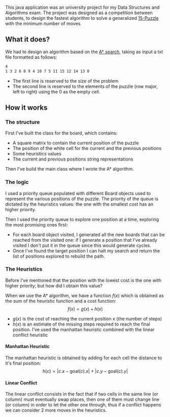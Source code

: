 
This java application was an university project for my Data Structures and Algorithms exam.
The project was designed as a competition between students, to design the fastest algorithm to solve a generalized <a href="https://en.wikipedia.org/wiki/15_Puzzle" target="_blank" rel="noreferrer">15-Puzzle</a> with the minimum number of moves.

## What it does?
We had to design an algorithm based on the <a href="https://en.wikipedia.org/wiki/A*_search_algorithm" target="_blank" rel="noreferrer">A* search</a>, taking as input a txt file formatted as follows:
```txt
4
1 3 2 6 8 9 4 10 7 5 11 15 12 14 13 0
```
- The first line is reserved to the size of the problem
- The second line is reserved to the elements of the puzzle (row major, left to right) using the 0 as the empty cell.

## How it works
### The structure
First I've built the class for the board, which contains:
- A square matrix to contain the current position of the puzzle
- The position of the white cell for the current and the previous positions
- Some heuristics values
- The current and previous positions string representations

Then I've build the main class where I wrote the A* algorithm.

### The logic
I used a priority queue populated with different Board objects used to represent the various positions of the puzzle.
The priority of the queue is dictated by the heuristics values: the one with the smallest cost has an higher priority.

Then I used the priority queue to explore one position at a time, exploring the most promising ones first:
- For each board object visited, I generated all the new boards that can be reached from the visited one: if I generate a position that I've already visited I don't put it in the queue since this would generate cycles.
- Once I've found the target position I can halt my search and return the list of positions explored to rebuild the path.

### The Heuristics
Before I've mentioned that the position with the lowest cost is the one with higher priority; but how did I obtain this value?

When we use the A* algorithm, we have a function $f(x)$ which is obtained as the sum of the heuristic function and a cost function:
$$f(x)=g(x)+h(x)$$
- $g(x)$ is the cost of reaching the current position $x$ (the number of steps)
- $h(x)$ is an estimate of the missing steps required to reach the final position.
    I've used the manhattan heuristic combined with the linear conflict heuristic

#### Manhattan Heuristic
The manhattan heuristic is obtained by adding for each cell the distance to it's final position:
$$
h(c)=|c.x-\text{goal}(c).x|+|c.y-\text{goal}(c).y|
$$

#### Linear Conflict
The linear conflict consists in the fact that if two cells in the same line (or column) must eventually swap places, then one of them must change line (or column) in order to let the other one through, thus if a conflict happens we can consider 2 more moves in the heuristics.

